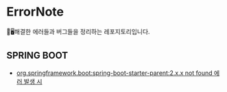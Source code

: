# ErrorNote
📖🖥️해결한 에러들과 버그들을 정리하는 레포지토리입니다.

## SPRING BOOT 
* [org.springframework.boot:spring-boot-starter-parent:2.x.x not found 에러 발생 시](https://github.com/coringcoring/ErrorNote/blob/main/SPRINGBOOT/org.springframework.boot%3Aspring-boot-starter-parent%3A2.x.x%20not%20found%20%ED%95%B4%EA%B2%B0.md)
